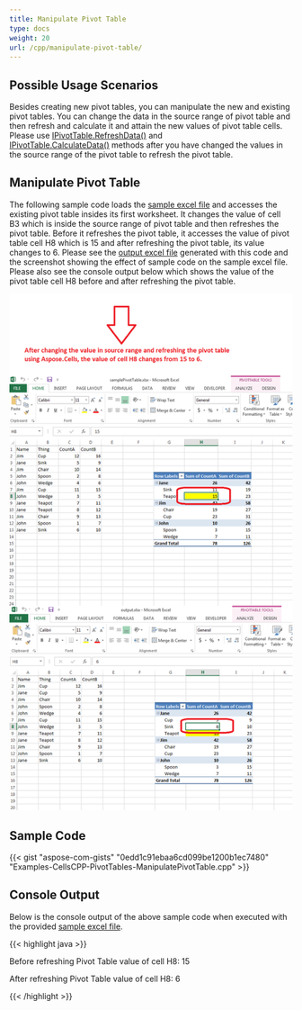 ```yaml
---
title: Manipulate Pivot Table
type: docs
weight: 20
url: /cpp/manipulate-pivot-table/
---
```


## **Possible Usage Scenarios**
Besides creating new pivot tables, you can manipulate the new and existing pivot tables. You can change the data in the source range of pivot table and then refresh and calculate it and attain the new values of pivot table cells. Please use [IPivotTable.RefreshData()](https://apireference.aspose.com/cpp/cells/class/aspose.cells.pivot.i_pivot_table/#ab6d71ded346508a1d4a93c59680ddaf6) and [IPivotTable.CalculateData()](https://apireference.aspose.com/cpp/cells/class/aspose.cells.pivot.i_pivot_table/#a3d6ffec8ce2a7a4ccb58e0452a1733dd) methods after you have changed the values in the source range of the pivot table to refresh the pivot table.
## **Manipulate Pivot Table**
The following sample code loads the [sample excel file](attachments/22970933/23167013.xlsx) and accesses the existing pivot table insides its first worksheet. It changes the value of cell B3 which is inside the source range of pivot table and then refreshes the pivot table. Before it refreshes the pivot table, it accesses the value of pivot table cell H8 which is 15 and after refreshing the pivot table, its value changes to 6. Please see the [output excel file](attachments/22970933/23167014.xlsx) generated with this code and the screenshot showing the effect of sample code on the sample excel file. Please also see the console output below which shows the value of the pivot table cell H8 before and after refreshing the pivot table.

![todo:image_alt_text](manipulate-pivot-table_1.png)
## **Sample Code**
{{< gist "aspose-com-gists" "0edd1c91ebaa6cd099be1200b1ec7480" "Examples-CellsCPP-PivotTables-ManipulatePivotTable.cpp" >}}
## **Console Output**
Below is the console output of the above sample code when executed with the provided [sample excel file](attachments/22970933/23167013.xlsx).

{{< highlight java >}}

 Before refreshing Pivot Table value of cell H8: 15

After refreshing Pivot Table value of cell H8: 6

{{< /highlight >}}
